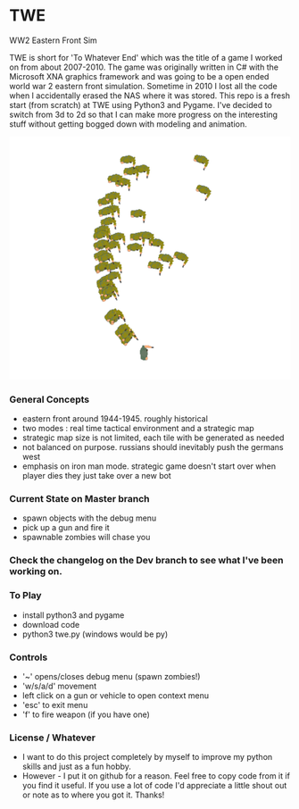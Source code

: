 # TWE 
WW2 Eastern Front Sim

TWE is short for 'To Whatever End' which was the title of a game I worked on from about 2007-2010.
The game was originally written in C# with the Microsoft XNA graphics framework and was going to be a open ended world war 2 eastern front simulation.
Sometime in 2010 I lost all the code when I accidentally erased the NAS where it was stored. This repo is a fresh start (from scratch) at TWE using Python3 and Pygame. I've decided to switch from 3d to 2d so that I can make more progress on the interesting stuff without getting bogged down with modeling and animation.

![screenshot](/screenshots/twe-jan-10-2021.png "boop")


### General Concepts
- eastern front around 1944-1945. roughly historical
- two modes : real time tactical environment and a strategic map
- strategic map size is not limited, each tile with be generated as needed
- not balanced on purpose. russians should inevitably push the germans west
- emphasis on iron man mode. strategic game doesn't start over when player dies they just take over a new bot

### Current State on Master branch
- spawn objects with the debug menu
- pick up a gun and fire it
- spawnable zombies will chase you 


### Check the changelog on the Dev branch to see what I've been working on.
  
### To Play 
- install python3 and pygame
- download code
- python3 twe.py (windows would be py)

### Controls
- '~' opens/closes debug menu (spawn zombies!)
- 'w/s/a/d' movement
- left click on a gun or vehicle to open context menu
- 'esc' to exit menu
- 'f' to fire weapon (if you have one)


### License / Whatever
- I want to do this project completely by myself to improve my python skills and just as a fun hobby. 
- However - I put it on github for a reason. Feel free to copy code from it if you find it useful. If you use a lot of code I'd appreciate a little shout out or note as to where you got it. Thanks!
